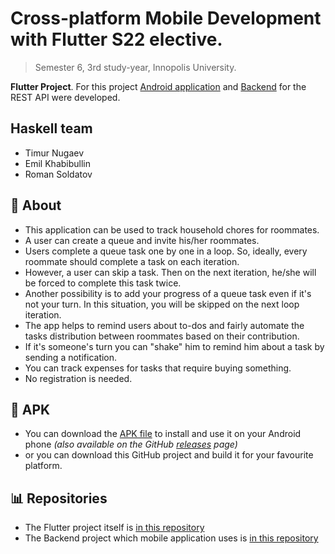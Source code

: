 # Cross-platform Mobile Development with Flutter S22 elective.

> Semester 6, 3rd study-year, Innopolis University.

**Flutter Project**. For this project [Android application](https://github.com/InnoQueue/Mobile) and [Backend](https://github.com/InnoQueue/Backend) for the REST API were developed.

## **Haskell** team
- Timur Nugaev
- Emil Khabibullin
- Roman Soldatov

## 📌 About
- This application can be used to track household chores for roommates.
- A user can create a queue and invite his/her roommates.
- Users complete a queue task one by one in a loop. So, ideally, every roommate should complete a task on each iteration.
- However, a user can skip a task. Then on the next iteration, he/she will be forced to complete this task twice.
- Another possibility is to add your progress of a queue task even if it's not your turn. In this situation, you will be skipped on the next loop iteration.
- The app helps to remind users about to-dos and fairly automate the tasks distribution between roommates based on their contribution.
- If it's someone's turn you can "shake" him to remind him about a task by sending a notification.
- You can track expenses for tasks that require buying something.
- No registration is needed.

## 📲 APK
- You can download the [APK file](https://github.com/InnoQueue/README/blob/main/app-release.apk) to install and use it on your Android phone *(also available on the GitHub [releases](https://github.com/InnoQueue/Mobile/releases/tag/Release) page)*
- or you can download this GitHub project and build it for your favourite platform.

## 📊 Repositories
- The Flutter project itself is [in this repository](https://github.com/InnoQueue/Mobile)
- The Backend project which mobile application uses is [in this repository](https://github.com/InnoQueue/Backend)
